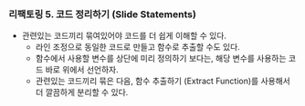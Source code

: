 ### 리팩토링 5. 코드 정리하기 (Slide Statements)
- 관련있는 코드끼리 묶여있어야 코드를 더 쉽게 이해할 수 있다.
   - 라인 조정으로 동일한 코드로 만들고 함수로 추출할 수도 있다.
   - 함수에서 사용할 변수를 상단에 미리 정의하기 보다는, 해당 변수를 사용하는 코드 바로 위에서 선언하자.
   - 관련있는 코드끼리 묶은 다음, 함수 추출하기 (Extract Function)를 사용해서 더 깔끔하게 분리할 수 있다.